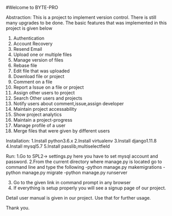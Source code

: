 #Welcome to BYTE-PRO

Abstraction:
This is a project to implement version control. There is still many upgrades to be done. The basic features that was implemented in this project is given below

1. Authentication
2. Account Recovery
3. Resend Email
4. Upload one or multiple files
5. Manage version of files
6. Rebase file
7. Edit file that was uploaded
8. Download file or project
9. Comment on a file
10. Report a Issue on a file or project
11. Assign other users to project
12. Search Other users and projects
13. Notify users about comment,issue,assign developer
14. Maintain project accessability
15. Show project analytics
16. Maintain a project-progress
17. Manage profile of a user
18. Merge files that were given by different users

Installation:
1.Install python3.6.x
2.Install virtualenv
3.Install django1.11.8
4.Install mysql5.7
5.Install passlib,multiselectfield

Run:
1.Go to SPL2-> settings.py
    here you have to set mysql account and password.
2.From the current directory where manage.py is located go to command line and type the following
-python manage.py makemigrations
-python manage.py migrate
-python manage.py runserver

3. Go to the given link in command prompt in any browser
4. If everything is setup properly you will see a signup page of our project.

Detail user manual is given in our project. Use that for further usage.

Thank you.
